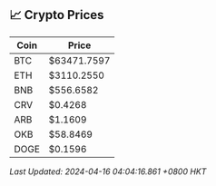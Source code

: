 ## 📈 Crypto Prices

| Coin | Price |
| ---- | ----- |
| BTC | $63471.7597 |
| ETH | $3110.2550 |
| BNB | $556.6582 |
| CRV | $0.4268 |
| ARB | $1.1609 |
| OKB | $58.8469 |
| DOGE | $0.1596 |

_Last Updated: 2024-04-16 04:04:16.861 +0800 HKT_